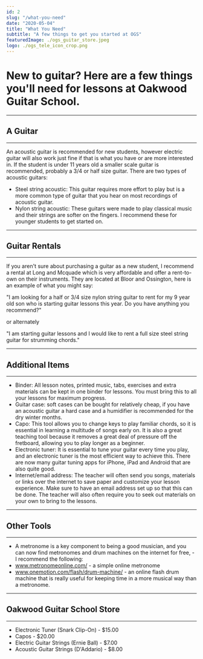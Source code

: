 ```yaml
---
id: 2
slug: "/what-you-need"
date: "2020-05-04"
title: "What You Need"
subtitle: "A few things to get you started at OGS"
featuredImage: ./ogs_guitar_store.jpeg
logo: ./ogs_tele_icon_crop.png
---
```


# **New to guitar?  Here are a few things you'll need for lessons at Oakwood Guitar School.**

---  
## **A Guitar**
---

An acoustic guitar is recommended for new students, however electric guitar will also work just fine if that is what you have or are more interested in.  If the student is under 11 years old a smaller scale guitar is recommended, probably a 3/4 or half size guitar.  There are two types of acoustic guitars:

- Steel string acoustic: This guitar requires more effort to play but is a more common type of guitar that you hear on most recordings of acoustic guitar.
- Nylon string acoustic: These guitars were made to play classical music and their strings are softer on the fingers.  I recommend these for younger students to get started on.

---
## **Guitar Rentals**
---

If you aren't sure about purchasing a guitar as a new student, I recommend a rental at Long and Mcquade which is very affordable and offer a rent-to-own on their instruments.  They are located at Bloor and Ossington, here is an example of what you might say:

"I am looking for a half or 3/4 size nylon string guitar to rent for my 9 year old son who is starting guitar lessons this year.  Do you have anything you recommend?"

or alternately

"I am starting guitar lessons and I would like to rent a full size steel string guitar for strumming chords."

---  
## **Additional Items**
---

- Binder: All lesson notes, printed music, tabs, exercises and extra materials can be kept in one binder for lessons.  You must bring this to all your lessons for maximum progress.
- Guitar case: soft cases can be bought for relatively cheap, if you have an acoustic guitar a hard case and a humidifier is recommended for the dry winter months.
- Capo:  This tool allows you to change keys to play familiar chords, so it is essential in learning a multitude of songs early on.  It is also a great teaching tool because it removes a great deal of pressure off the fretboard, allowing you to play longer as a beginner.
- Electronic tuner:  It is essential to tune your guitar every time you play, and an electronic tuner is the most efficient way to achieve this.  There are now many guitar tuning apps for iPhone, iPad and Android that are also quite good.
-  Internet/email address:  The teacher will often send you songs, materials or links over the internet to save paper and customize your lesson experience.  Make sure to have an email address set up so that this can be done.  The teacher will also often require you to seek out materials on your own to bring to the lessons.

---  
## **Other Tools**
---

- A metronome is a key component to being a good musician, and you can now find metronomes and drum machines on the internet for free, - I recommend the following:
- www.metronomeonline.com/ - a simple online metronome
- www.onemotion.com/flash/drum-machine/ - an online flash drum machine that is really useful for keeping time in a more musical way than a metronome.

---
## **Oakwood Guitar School Store**
---

- Electronic Tuner (Snark Clip-On) - $15.00
- Capos - $20.00
- Electric Guitar Strings (Ernie Ball) - $7.00
- Acoustic Guitar Strings (D'Addario) - $8.00